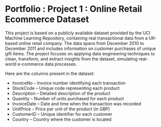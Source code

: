 # Portfolio : Project 1 : Online Retail Ecommerce Dataset

This project is based on a publicly available dataset provided by the UCI Machine Learning Repository, containing real transactional data from a UK-based online retail company. The data spans from December 2010 to December 2011 and includes information on customer purchases of unique gift items. 
The project focuses on applying data engineering techniques to clean, transform, and extract insights from the dataset, simulating real-world e-commerce data processes.

Here are the columns present in the dataset:

- InvoiceNo – Invoice number identifying each transaction
- StockCode – Unique code representing each product
- Description – Detailed description of the product
- Quantity – Number of units purchased for each product
- InvoiceDate – Date and time when the transaction was recorded
- UnitPrice – Price per unit of the product (in GBP)
- CustomerID – Unique identifier for each customer
- Country – Country where the customer is located

